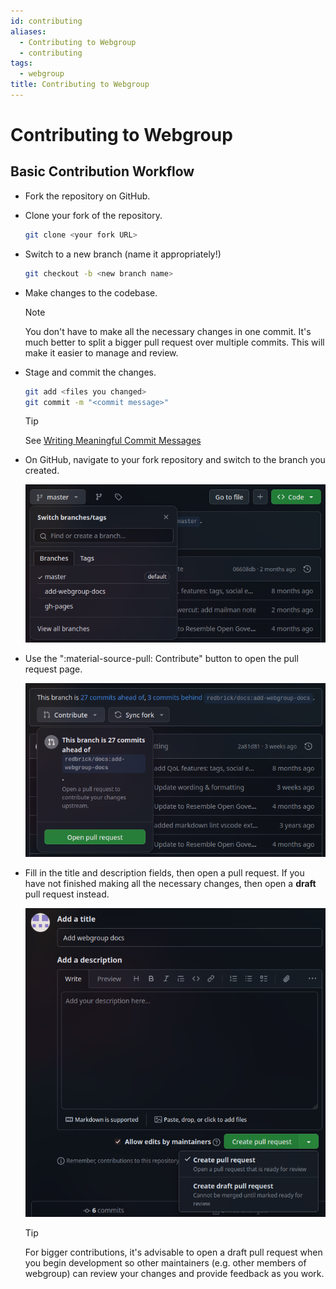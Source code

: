 ```yaml
---
id: contributing
aliases:
  - Contributing to Webgroup
  - contributing
tags:
  - webgroup
title: Contributing to Webgroup
---
```


# Contributing to Webgroup

## Basic Contribution Workflow

- Fork the repository on GitHub.
- Clone your fork of the repository.

    ```bash
    git clone <your fork URL>
    ```

- Switch to a new branch (name it appropriately!)

    ```bash
    git checkout -b <new branch name>
    ```

- Make changes to the codebase.

    > [!NOTE]
    > You don't have to make all the necessary changes in one commit. It's much better to split a bigger pull request over multiple commits. This will make it easier to manage and review.

- Stage and commit the changes.

    ```bash
    git add <files you changed>
    git commit -m "<commit message>"
    ```

    > [!TIP]
    > See [Writing Meaningful Commit Messages](https://reflectoring.io/meaningful-commit-messages/)

- On GitHub, navigate to your fork repository and switch to the branch you created.

    ![Branches on GitHub](../res/branches.png)

- Use the ":material-source-pull: Contribute" button to open the pull request page.

    ![Contribution modal on GitHub](../res/contribute.png)

- Fill in the title and description fields, then open a pull request. If you have not finished making all the necessary changes, then open a **draft** pull request instead.

    ![Pull Request page on GitHub](../res/pull-request.png)


    > [!TIP]
    > For bigger contributions, it's advisable to open a draft pull request when you begin development so other maintainers (e.g. other members of webgroup) can review your changes and provide feedback as you work.
